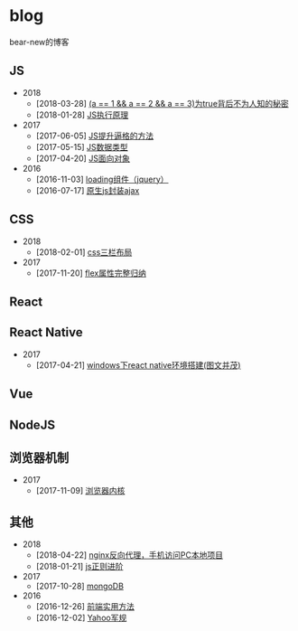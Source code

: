 # blog
bear-new的博客

## JS
+ 2018
    + [2018-03-28]	[(a == 1 && a == 2 && a == 3)为true背后不为人知的秘密](https://github.com/bear-new/blog/blob/master/JS/(a%20%3D%3D%201%20%26%26%20a%20%3D%3D%202%20%26%26%20a%20%3D%3D%203)%E4%B8%BAtrue%E8%83%8C%E5%90%8E%E4%B8%8D%E4%B8%BA%E4%BA%BA%E7%9F%A5%E7%9A%84%E7%A7%98%E5%AF%86.md)
    + [2018-01-28]	[JS执行原理](https://github.com/bear-new/blog/blob/master/JS/JS%E6%89%A7%E8%A1%8C%E5%8E%9F%E7%90%86.md)
+ 2017
    + [2017-06-05]	[JS提升逼格的方法](https://github.com/bear-new/blog/blob/master/JS/JS%E6%8F%90%E5%8D%87%E9%80%BC%E6%A0%BC%E7%9A%84%E6%96%B9%E6%B3%95.md)
    + [2017-05-15]	[JS数据类型](https://github.com/bear-new/blog/blob/master/JS/JS%E6%89%A7%E8%A1%8C%E5%8E%9F%E7%90%86.md)
    + [2017-04-20]	[JS面向对象](https://github.com/bear-new/blog/blob/master/JS/JS%E9%9D%A2%E5%90%91%E5%AF%B9%E8%B1%A1.md)
+ 2016
    + [2016-11-03]	[loading组件（jquery）](https://github.com/bear-new/blog/blob/master/JS/loading%E7%BB%84%E4%BB%B6%EF%BC%88jquery%EF%BC%89.md)
    + [2016-07-17]	[原生js封装ajax](https://github.com/bear-new/blog/blob/master/JS/%E5%8E%9F%E7%94%9Fjs%E5%B0%81%E8%A3%85ajax.md)
## CSS
+ 2018
    + [2018-02-01]	[css三栏布局](https://github.com/bear-new/blog/blob/master/CSS/css%E4%B8%89%E6%A0%8F%E5%B8%83%E5%B1%80.md)
+ 2017
    + [2017-11-20]	[flex属性完整归纳](https://github.com/bear-new/blog/blob/master/CSS/flex%E5%AE%8C%E6%95%B4%E5%BD%92%E7%BA%B3.md)
## React
## React Native
+ 2017
    + [2017-04-21]	[windows下react native环境搭建(图文并茂)](https://github.com/bear-new/blog/blob/master/React%20Native/windows%E4%B8%8Breact%20native%E7%8E%AF%E5%A2%83%E6%90%AD%E5%BB%BA(%E5%9B%BE%E6%96%87%E5%B9%B6%E8%8C%82).md)
## Vue
## NodeJS
## 浏览器机制
+ 2017
    + [2017-11-09]	[浏览器内核](https://github.com/bear-new/blog/blob/master/%E6%B5%8F%E8%A7%88%E5%99%A8%E6%9C%BA%E5%88%B6/%E6%B5%8F%E8%A7%88%E5%99%A8%E5%86%85%E6%A0%B8.md)
## 其他
+ 2018
    + [2018-04-22]  [nginx反向代理，手机访问PC本地项目](https://github.com/bear-new/blog/blob/master/%E5%85%B6%E4%BB%96/nginx%E5%8F%8D%E5%90%91%E4%BB%A3%E7%90%86%EF%BC%8C%E6%89%8B%E6%9C%BA%E8%AE%BF%E9%97%AEPC%E6%9C%AC%E5%9C%B0%E9%A1%B9%E7%9B%AE.md)
    + [2018-01-21]	[js正则进阶](https://github.com/bear-new/blog/blob/master/%E5%85%B6%E4%BB%96/JS%E6%AD%A3%E5%88%99%E8%BF%9B%E9%98%B6.md)
+ 2017
    + [2017-10-28]	[mongoDB](https://github.com/bear-new/blog/blob/master/%E5%85%B6%E4%BB%96/mongoDB.md)
+ 2016
    + [2016-12-26]	[前端实用方法](https://github.com/bear-new/blog/blob/master/%E5%85%B6%E4%BB%96/%E5%89%8D%E7%AB%AF%E5%AE%9E%E7%94%A8%E6%96%B9%E6%B3%95.md)
    + [2016-12-02]	[Yahoo军规](https://github.com/bear-new/blog/blob/master/%E5%85%B6%E4%BB%96/Yahoo%E5%86%9B%E8%A7%84.md)